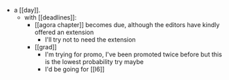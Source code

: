 - a [[day]].
  - with [[deadlines]]:
    - [[agora chapter]] becomes due, although the editors have kindly offered an extension
      - I'll try not to need the extension
    - [[grad]]
      - I'm trying for promo, I've been promoted twice before but this is the lowest probability try maybe
      - I'd be going for [[l6]]
